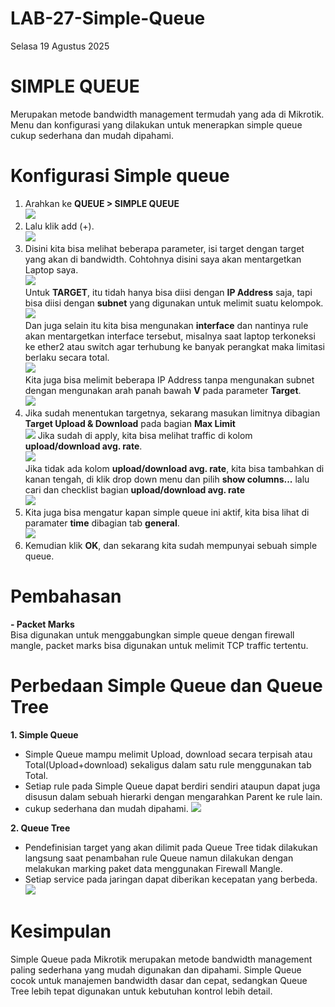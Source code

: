 # LAB-27-Simple-Queue
Selasa 19 Agustus 2025  

# SIMPLE QUEUE
  Merupakan metode bandwidth management termudah yang ada di Mikrotik. Menu dan konfigurasi yang dilakukan untuk menerapkan simple queue cukup sederhana dan mudah dipahami.  
    
# Konfigurasi Simple queue
  1. Arahkan ke **QUEUE > SIMPLE QUEUE**  
  ![](IMAGES/)  
  2. Lalu klik add (+).  
  ![](IMAGES/)
  3. Disini kita bisa melihat beberapa parameter, isi target dengan target yang akan di bandwidth. Cohtohnya disini saya akan mentargetkan Laptop saya.  
  ![](IMAGES/)  
     Untuk **TARGET**, itu tidah hanya bisa diisi dengan **IP Address** saja, tapi bisa diisi dengan **subnet** yang digunakan untuk melimit suatu kelompok.  
  ![](IMAGES/)   
     Dan juga selain itu kita bisa mengunakan **interface** dan nantinya rule akan mentargetkan interface tersebut, misalnya saat laptop terkoneksi ke ether2 atau switch agar terhubung ke banyak perangkat maka limitasi berlaku secara total.  
  ![](IMAGES/)  
    Kita juga bisa melimit beberapa IP Address tanpa mengunakan subnet dengan mengunakan arah panah bawah **V** pada parameter **Target**.  
  ![](IMAGES/)  
   4. Jika sudah menentukan targetnya, sekarang masukan limitnya dibagian **Target Upload & Download** pada bagian **Max Limit**  
     ![](IMAGES/)
      Jika sudah di apply, kita bisa melihat traffic di kolom **upload/download avg. rate**.  
  ![](IMAGES/)  
      Jika tidak ada kolom **upload/download avg. rate**, kita bisa tambahkan di kanan tengah, di klik drop down menu dan pilih **show columns...** lalu cari dan checklist bagian **upload/download avg. rate**  
  ![](IMAGES/)  
   6. Kita juga bisa mengatur kapan simple queue ini aktif, kita bisa lihat di paramater **time** dibagian tab **general**.  
  ![](IMAGES/)  
   7. Kemudian klik **OK**, dan sekarang kita sudah mempunyai sebuah simple queue.  

# Pembahasan 
  **- Packet Marks**  
      Bisa digunakan untuk menggabungkan simple queue dengan firewall mangle, packet marks bisa digunakan untuk melimit TCP traffic tertentu.  
      
# Perbedaan Simple Queue dan Queue Tree  
**1. Simple Queue**   
- Simple Queue mampu melimit Upload, download secara terpisah atau Total(Upload+download) sekaligus dalam satu rule menggunakan tab Total.  
- Setiap rule pada Simple Queue dapat berdiri sendiri ataupun dapat juga disusun dalam sebuah hierarki dengan mengarahkan Parent ke rule lain.  
- cukup sederhana dan mudah dipahami.
  ![](IMAGES/)  
  
**2. Queue Tree**  
- Pendefinisian target yang akan dilimit pada Queue Tree tidak dilakukan langsung saat penambahan rule Queue namun dilakukan dengan melakukan marking paket data menggunakan Firewall Mangle.    
- Setiap service pada jaringan dapat diberikan kecepatan yang berbeda.
  ![](IMAGES/)

# Kesimpulan  
  Simple Queue pada Mikrotik merupakan metode bandwidth management paling sederhana yang mudah digunakan dan dipahami. Simple Queue cocok untuk manajemen bandwidth dasar dan cepat, sedangkan Queue Tree lebih tepat digunakan untuk kebutuhan kontrol lebih detail.  
